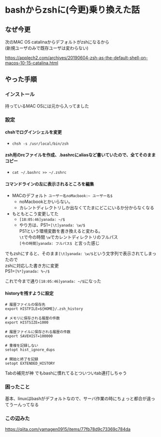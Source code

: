 # bashからzshに(今更)乗り換えた話

## なぜ今更
次のMAC OS catalinaからデフォルトがzshになるから  
(新規ユーザのみで既存ユーザは変わらない)

https://applech2.com/archives/20190604-zsh-as-the-default-shell-on-macos-10-15-catalina.html  

## やった手順
### インストール
持っているMAC OSには元から入ってました

### 設定
#### chshでログインシェルを変更
- `chsh -s /usr/local/bin/zsh`

#### zsh用のrcファイルを作成、.bashrcにaliasなど書いていたので、全てそのままコピー
- `cat ~/.bashrc >> ~/.zshrc`

#### コマンドラインの左に表示されるところを編集
- MACのデフォルト `ユーザー名noMacbook:~ ユーザー名$ `
  - noMacbookとかいらない。
  - カレントディレクトリしか出なくてたまにどこにいるか分からなくなる
- もともとこう変更してた
  - `[18:05:46]yanada: ~/$`
  - やり方は、PS1=`[\t]yanada: \w/$`  
    PS1という環境変数を書き換えると変わる。  
     `\t`で今の時間 `\w`でカレントディレクトリのフルパス  
     `[今の時間]yanada: フルパス$ `と言った感じ
     
でもzshにすると、そのまま`[\t]yanada: \w/$`という文字列で表示されてしまったので  
zshに対応した書き方に変更  
PS1=`[%*]yanada: %~/$ `  

これで今まで通り`[18:05:46]yanada: ~/$`になった

#### historyを残すように設定
```
# 履歴ファイルの保存先
export HISTFILE=${HOME}/.zsh_history

# メモリに保存される履歴の件数
export HISTSIZE=1000

# 履歴ファイルに保存される履歴の件数
export SAVEHIST=100000

# 重複を記録しない
setopt hist_ignore_dups

# 開始と終了を記録
setopt EXTENDED_HISTORY
```
Tabの補完が神
  でもbashに慣れてるとついついtab連打しちゃう
  

### 困ったこと
基本、linuxはbashがデフォルトなので、サーバ作業の時にちょっと都合が違ってうーんってなる

### この辺みた
https://qiita.com/yamagen0915/items/77fb78d9c73369c784da
